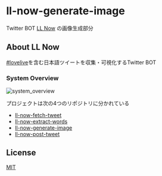 # ll-now-generate-image

Twitter BOT [LL Now](https://twitter.com/LLNow_jp) の画像生成部分

## About LL Now

[comment]: <> (<blockquote class="twitter-tweet"><a href="https://twitter.com/llnow_jp/status/1413806607419416577"></a></blockquote>)

[comment]: <> (https://twitter.com/llnow_jp/status/1413806607419416577)

[#lovelive](https://twitter.com/hashtag/lovelive)を含む日本語ツイートを収集・可視化するTwitter BOT

### System Overview

![system_overview](https://github.com/yasurona/ll-now-fetch-tweet/blob/master/docs/img/system_overview.png "System overview of LL Now")

プロジェクトは次の4つのリポジトリに分かれている
- [ll-now-fetch-tweet](https://github.com/yasurona/ll-now-fetch-tweet)
- [ll-now-extract-words](https://github.com/yasurona/ll-now-extract-words)
- [ll-now-generate-image](https://github.com/yasurona/ll-now-generate-image)
- [ll-now-post-tweet](https://github.com/yasurona/ll-now-post-tweet)

## License

[MIT](https://github.com/yasurona/ll-now-generate-image/blob/master/LICENSE)
